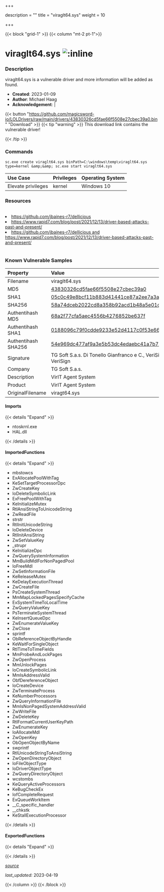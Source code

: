 +++

description = ""
title = "viraglt64.sys"
weight = 10

+++


{{< block "grid-1" >}}
{{< column "mt-2 pt-1">}}


# viraglt64.sys ![:inline](/images/twitter_verified.png) 


### Description

viraglt64.sys is a vulnerable driver and more information will be added as found.

- **Created**: 2023-01-09
- **Author**: Michael Haag
- **Acknowledgement**:  | [](https://twitter.com/)

{{< button "https://github.com/magicsword-io/LOLDrivers/raw/main/drivers/43830326cd5fae66f5508e27cbec39a0.bin" "Download" >}}
{{< tip "warning" >}}
This download link contains the vulnerable driver!

{{< /tip >}}

### Commands

```
sc.exe create viraglt64.sys binPath=C:\windows\temp\viraglt64.sys type=kernel &amp;&amp; sc.exe start viraglt64.sys
```

| Use Case | Privileges | Operating System | 
|:---- | ---- | ---- |
| Elevate privileges | kernel | Windows 10 |

### Resources
<br>
<li><a href=" https://github.com/jbaines-r7/dellicious"> https://github.com/jbaines-r7/dellicious</a></li>
<li><a href=" https://www.rapid7.com/blog/post/2021/12/13/driver-based-attacks-past-and-present/"> https://www.rapid7.com/blog/post/2021/12/13/driver-based-attacks-past-and-present/</a></li>
<li><a href="https://github.com/jbaines-r7/dellicious and https://www.rapid7.com/blog/post/2021/12/13/driver-based-attacks-past-and-present/">https://github.com/jbaines-r7/dellicious and https://www.rapid7.com/blog/post/2021/12/13/driver-based-attacks-past-and-present/</a></li>
<br>

### Known Vulnerable Samples

| Property           | Value |
|:-------------------|:------|
| Filename           | viraglt64.sys |
| MD5                | [43830326cd5fae66f5508e27cbec39a0](https://www.virustotal.com/gui/file/43830326cd5fae66f5508e27cbec39a0) |
| SHA1               | [05c0c49e8bcf11b883d41441ce87a2ee7a3aba1d](https://www.virustotal.com/gui/file/05c0c49e8bcf11b883d41441ce87a2ee7a3aba1d) |
| SHA256             | [58a74dceb2022cd8a358b92acd1b48a5e01c524c3b0195d7033e4bd55eff4495](https://www.virustotal.com/gui/file/58a74dceb2022cd8a358b92acd1b48a5e01c524c3b0195d7033e4bd55eff4495) |
| Authentihash MD5   | [68a2f77cfa5aec4556b4276852be637f](https://www.virustotal.com/gui/search/authentihash%253A68a2f77cfa5aec4556b4276852be637f) |
| Authentihash SHA1  | [0188096c79f0cdde9233e52d4117c0f53e667e3d](https://www.virustotal.com/gui/search/authentihash%253A0188096c79f0cdde9233e52d4117c0f53e667e3d) |
| Authentihash SHA256| [54e969dc477af9a3e5b53dc4edaebc41a7b73c87ecca13dc1fbb8dfc86c0fd78](https://www.virustotal.com/gui/search/authentihash%253A54e969dc477af9a3e5b53dc4edaebc41a7b73c87ecca13dc1fbb8dfc86c0fd78) |
| Signature         | TG Soft S.a.s. Di Tonello Gianfranco e C., VeriSign Class 3 Code Signing 2010 CA, VeriSign   |
| Company           | TG Soft S.a.s. |
| Description       | VirIT Agent System |
| Product           | VirIT Agent System |
| OriginalFilename  | viragt64.sys |


#### Imports
{{< details "Expand" >}}
* ntoskrnl.exe
* HAL.dll

{{< /details >}}
#### ImportedFunctions
{{< details "Expand" >}}
* mbstowcs
* ExAllocatePoolWithTag
* KeSetTargetProcessorDpc
* ZwCreateKey
* IoDeleteSymbolicLink
* ExFreePoolWithTag
* KeInitializeMutex
* RtlAnsiStringToUnicodeString
* ZwReadFile
* strstr
* RtlInitUnicodeString
* IoDeleteDevice
* RtlInitAnsiString
* ZwSetValueKey
* _strupr
* KeInitializeDpc
* ZwQuerySystemInformation
* MmBuildMdlForNonPagedPool
* IoFreeMdl
* ZwSetInformationFile
* KeReleaseMutex
* KeDelayExecutionThread
* ZwCreateFile
* PsCreateSystemThread
* MmMapLockedPagesSpecifyCache
* ExSystemTimeToLocalTime
* ZwQueryValueKey
* PsTerminateSystemThread
* KeInsertQueueDpc
* ZwEnumerateValueKey
* ZwClose
* sprintf
* ObReferenceObjectByHandle
* KeWaitForSingleObject
* RtlTimeToTimeFields
* MmProbeAndLockPages
* ZwOpenProcess
* MmUnlockPages
* IoCreateSymbolicLink
* MmIsAddressValid
* ObfDereferenceObject
* IoCreateDevice
* ZwTerminateProcess
* KeNumberProcessors
* ZwQueryInformationFile
* MmIsNonPagedSystemAddressValid
* ZwWriteFile
* ZwDeleteKey
* RtlFormatCurrentUserKeyPath
* ZwEnumerateKey
* IoAllocateMdl
* ZwOpenKey
* ObOpenObjectByName
* swprintf
* RtlUnicodeStringToAnsiString
* ZwOpenDirectoryObject
* IoFileObjectType
* IoDriverObjectType
* ZwQueryDirectoryObject
* wcstombs
* KeQueryActiveProcessors
* KeBugCheckEx
* IofCompleteRequest
* ExQueueWorkItem
* __C_specific_handler
* __chkstk
* KeStallExecutionProcessor

{{< /details >}}
#### ExportedFunctions
{{< details "Expand" >}}

{{< /details >}}


[*source*](https://github.com/magicsword-io/LOLDrivers/tree/main/yaml/viraglt64.yaml)

*last_updated:* 2023-04-19








{{< /column >}}
{{< /block >}}
